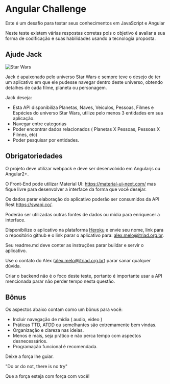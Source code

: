 # Angular Challenge

Este é um desafio para testar seus conhecimentos em JavaScript e Angular

Neste teste existem várias respostas corretas pois o objetivo é avaliar a sua forma de codificação e suas habilidades usando a tecnologia proposta.


## Ajude Jack

![Star Wars](https://mir-s3-cdn-cf.behance.net/project_modules/max_1200/bede9532997245.58640ce24da80.jpg)

Jack é apaixonado pelo universo Star Wars e sempre teve o desejo de ter um aplicativo em que ele pudesse navegar dentro deste universo, obtendo detalhes de cada filme, planeta ou personagem. 

Jack deseja:

* Esta API disponibiliza Planetas, Naves, Veículos, Pessoas, Filmes e Espécies do universo Star Wars, utilize pelo menos 3 entidades em sua aplicação.
* Navegar entre categorias
* Poder encontrar dados relacionados ( Planetas X Pessoas, Pessoas X Filmes, etc) 
* Poder pesquisar por entidades. 


## Obrigatoriedades

O projeto deve utilizar webpack e deve ser desenvolvido em Angularjs ou Angular2+.

O Front-End pode utilizar Material UI: https://material-ui-next.com/ mas fique livre para desenvolver a interface da forma que você desejar.

Os dados parar elaboração do aplicativo poderão ser consumidos da API Rest https://swapi.co/.

Poderão ser utilizadas outras fontes de dados ou mídia para enriquecer a interface. 

Disponibilize o aplicativo na plataforma [Heroku](https://www.heroku.com) e envie seu nome, link para o repositório github e o link parar o aplicativo para: alex.melo@itriad.org.br.

Seu readme.md deve conter as instruções parar buildar e servir o aplicativo.

Use o contato do Alex (alex.melo@itriad.org.br) parar sanar qualquer dúvida.

Criar o backend não é o foco deste teste, portanto é importante usar a API mencionada parar não perder tempo nesta questão.

## Bônus

Os aspectos abaixo contam como um bônus para você:

* Incluir navegação de mídia ( audio, video )
* Práticas TTD, ATDD ou semelhantes são extremamente bem vindas.
* Organização e clareza nas ideias.
* Menos é mais, seja prático e não perca tempo com aspectos desnecessários.
* Programação funcional é recomendada.


Deixe a força lhe guiar.

"Do or do not, there is no try"

Que a força esteja com força com você!



